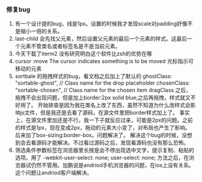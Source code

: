 ### 修复bug
1. 有一个设计提的bug，线是1px。设置的时候我才发现scale对padding好像不是缩小一倍的关系。
2. last-child 会先找父元素，然后设置父元素的最后一个元素的样式。这最后一个元素不管类名或者标签名是不是当前元素。
3. 今天下载了iterm2  没有研究明白这个软件比zsh的优势在哪
4. cursor :move	  The cursor indicates something is to be moved 光标指示可移动的元素
5. sortbale 的拖拽样式的bug，看文档之后加上了默认的
        ghostClass: "sortable-ghost",  // Class name for the drop placeholder
		chosenClass: "sortable-chosen",  // Class name for the chosen item
	    dragClass
        之后，拖拽不会出现问题，但是加上border:2px solid blue;之后再拖拽，样式就又不好用了。
        开始排查是因为我在类名上改了东西，虽然不知道为什么改样式会影响js文件，但是我还是去看了源码，在源文件里把border样式加上了。
        事实上，在源文件里加还是不行，我一下子就反应过来，可能是2px的问题。之前的样式是1px，现在变成2px，拖动的元素大小变了，对布局也产生了影响。
        后来加了box-sizing:border-box。问题解决了。
    解决这个bug的时候，没想到会去看源码才能解决。不过看过源码之后，发现看源码也没有那么恐怖。
6. 筛选条件参数标签在浏览器里长按是会不停出现选中文字，提示复制、粘贴的选项。用了
    -webkit-user-select: none;
    user-select: none;
    方法之后，在浏览器试仍然不管用。加鹏说是andriod手机浏览器的问题，在ios上没有关系。这个问题让andriod客户端解决。
